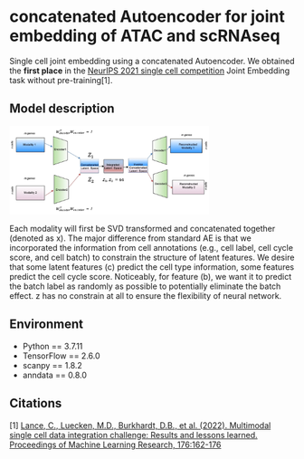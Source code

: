 # concatenated Autoencoder for joint embedding of ATAC and scRNAseq

Single cell joint embedding using a concatenated Autoencoder. We obtained the **first place** in the [NeurIPS 2021 single cell competition](https://openproblems.bio/neurips_2021/) Joint Embedding task without pre-training[1].

## Model description

<img src="img/schema.png" width="70%">

Each modality will first be SVD transformed and concatenated together (denoted as x). The major difference from standard AE is that we incorporated the information from cell annotations (e.g., cell label, cell cycle score, and cell batch) to constrain the structure of latent features. We desire that some latent features (c) predict the cell type information, some features predict the cell cycle score. Noticeably, for feature (b), we want it to predict the batch label as randomly as possible to potentially eliminate the batch effect. z has no constrain at all to ensure the flexibility of neural network.

## Environment

- Python == 3.7.11
- TensorFlow == 2.6.0
- scanpy == 1.8.2
- anndata == 0.8.0

## Citations

[1] [Lance, C., Luecken, M.D., Burkhardt, D.B., et al. (2022). Multimodal single cell data integration challenge: Results and lessons learned. Proceedings of Machine Learning Research, 176:162-176](https://proceedings.mlr.press/v176/lance22a.html)
